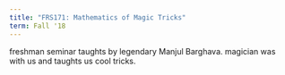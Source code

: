 ```yaml
---
title: "FRS171: Mathematics of Magic Tricks"
term: Fall '18
---
```


freshman seminar taughts by legendary Manjul Barghava. magician was with us and taughts us cool tricks. 